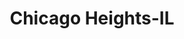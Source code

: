 ---
title: Chicago Heights-IL
slug: chicago-heights-il
f_state:
- cms/state/illinois.md
f_locations:
- cms/payday-loan/check-go-10052.md
- cms/payday-loan/chgo-heights-currency-exchange-14961.md
- cms/payday-loan/chicago-heights-currency-excha-14965.md
- cms/payday-loan/lendnation-20358.md
- cms/payday-loan/olympia-plaza-currency-exch-23233.md
- cms/payday-loan/olympia-plaza-currency-exchang-23234.md
- cms/payday-loan/order-express-inc-23342.md
updated-on: '2024-05-30T13:41:28.615Z'
created-on: '2024-05-30T13:41:28.615Z'
published-on: '2024-05-30T13:54:32.469Z'
f_city: Chicago Heights
layout: '[city].html'
tags: city
---